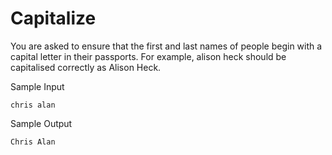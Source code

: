 # Capitalize 

You are asked to ensure that the first and last names of people begin with a capital letter in their passports. For example, alison heck should be capitalised correctly as Alison Heck.

Sample Input
```
chris alan
```
Sample Output
```
Chris Alan
```